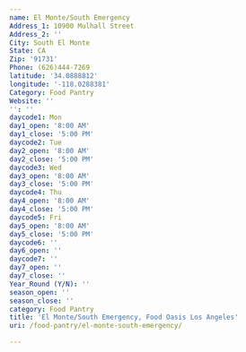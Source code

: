 ```yaml
---
name: El Monte/South Emergency
Address_1: 10900 Mulhall Street
Address_2: ''
City: South El Monte
State: CA
Zip: '91731'
Phone: (626)444-7269
latitude: '34.0888812'
longitude: '-118.0288381'
Category: Food Pantry
Website: ''
'': ''
daycode1: Mon
day1_open: '8:00 AM'
day1_close: '5:00 PM'
daycode2: Tue
day2_open: '8:00 AM'
day2_close: '5:00 PM'
daycode3: Wed
day3_open: '8:00 AM'
day3_close: '5:00 PM'
daycode4: Thu
day4_open: '8:00 AM'
day4_close: '5:00 PM'
daycode5: Fri
day5_open: '8:00 AM'
day5_close: '5:00 PM'
daycode6: ''
day6_open: ''
daycode7: ''
day7_open: ''
day7_close: ''
Year_Round (Y/N): ''
season_open: ''
season_close: ''
category: Food Pantry
title: 'El Monte/South Emergency, Food Oasis Los Angeles'
uri: /food-pantry/el-monte-south-emergency/

---
```

